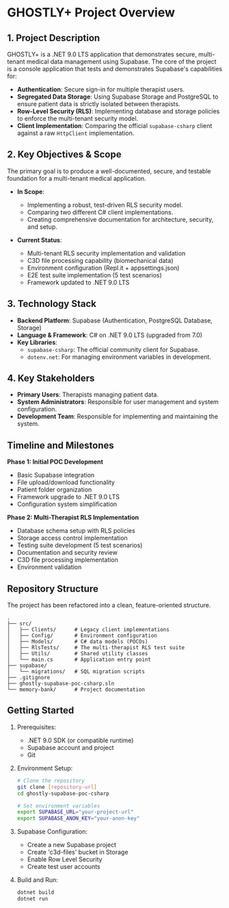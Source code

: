 # GHOSTLY+ Project Overview

## 1. Project Description
GHOSTLY+ is a .NET 9.0 LTS application that demonstrates secure, multi-tenant medical data management using Supabase. The core of the project is a console application that tests and demonstrates Supabase's capabilities for:
-   **Authentication**: Secure sign-in for multiple therapist users.
-   **Segregated Data Storage**: Using Supabase Storage and PostgreSQL to ensure patient data is strictly isolated between therapists.
-   **Row-Level Security (RLS)**: Implementing database and storage policies to enforce the multi-tenant security model.
-   **Client Implementation**: Comparing the official `supabase-csharp` client against a raw `HttpClient` implementation.

## 2. Key Objectives & Scope
The primary goal is to produce a well-documented, secure, and testable foundation for a multi-tenant medical application.

-   **In Scope**:
    -   Implementing a robust, test-driven RLS security model.
    -   Comparing two different C# client implementations.
    -   Creating comprehensive documentation for architecture, security, and setup.

-   **Current Status**:
    -   Multi-tenant RLS security implementation and validation
    -   C3D file processing capability (biomechanical data)
    -   Environment configuration (Repl.it + appsettings.json)
    -   E2E test suite implementation (5 test scenarios)
    -   Framework updated to .NET 9.0 LTS

## 3. Technology Stack
-   **Backend Platform**: Supabase (Authentication, PostgreSQL Database, Storage)
-   **Language & Framework**: C# on .NET 9.0 LTS (upgraded from 7.0)
-   **Key Libraries**:
    -   `supabase-csharp`: The official community client for Supabase.
    -   `dotenv.net`: For managing environment variables in development.

## 4. Key Stakeholders
-   **Primary Users**: Therapists managing patient data.
-   **System Administrators**: Responsible for user management and system configuration.
-   **Development Team**: Responsible for implementing and maintaining the system.

## Timeline and Milestones
**Phase 1: Initial POC Development**
- Basic Supabase integration
- File upload/download functionality  
- Patient folder organization
- Framework upgrade to .NET 9.0 LTS
- Configuration system simplification

**Phase 2: Multi-Therapist RLS Implementation**
- Database schema setup with RLS policies
- Storage access control implementation
- Testing suite development (5 test scenarios)
- Documentation and security review
- C3D file processing implementation
- Environment validation

## Repository Structure
The project has been refactored into a clean, feature-oriented structure.

```
.
├── src/
│   ├── Clients/      # Legacy client implementations
│   ├── Config/       # Environment configuration
│   ├── Models/       # C# data models (POCOs)
│   ├── RlsTests/     # The multi-therapist RLS test suite
│   ├── Utils/        # Shared utility classes
│   └── main.cs       # Application entry point
├── supabase/
│   └── migrations/   # SQL migration scripts
├── .gitignore
├── ghostly-supabase-poc-csharp.sln
└── memory-bank/      # Project documentation
```

## Getting Started
1. Prerequisites:
   - .NET 9.0 SDK (or compatible runtime)
   - Supabase account and project  
   - Git

2. Environment Setup:
   ```bash
   # Clone the repository
   git clone [repository-url]
   cd ghostly-supabase-poc-csharp

   # Set environment variables
   export SUPABASE_URL="your-project-url"
   export SUPABASE_ANON_KEY="your-anon-key"
   ```

3. Supabase Configuration:
   - Create a new Supabase project
   - Create 'c3d-files' bucket in Storage
   - Enable Row Level Security
   - Create test user accounts

4. Build and Run:
   ```bash
   dotnet build
   dotnet run
   ``` 